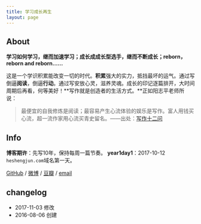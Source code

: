 ```yaml
---
title: 学习成长再生
layout: page
---
```


## About

**学习如何学习，继而加速学习；成长成成长型选手，继而不断成长；reborn，reborn and reborn……**

这是一个学识积累能改变一切的时代。**积累**强大的实力，抵挡最坏的运气。通过写倒逼**阅读**，倒逼**行动**。通过写安放心灵，滋养灵魂。成长的印记逐篇排开，大时间周期后再看，何等美好！**写作就是创造者的生活方式。**正如阳志平老师所说：

> 最便宜的自我修炼是阅读；最容易产生心流体验的娱乐是写作。富人用钱买心流，超一流作家用心流买青史留名。——出处：[写作十二问](https://mp.weixin.qq.com/s?__biz=MzA3MzM0MjUyMQ==&mid=2652149824&idx=1&sn=b0f174f96967abf60e4f966a1456f43c&chksm=84f0b316b3873a00cdd5d0cb38d9b2cf4bebc7e52104ca1484050b12f00fedea45def9448a77&mpshare=1&scene=1&srcid=0825P6UayCCyETAkX9vfGT3p#rd)

## Info

**博客期许**：先写10年，保持每周一篇节奏。
**year1day1**：2017-10-12 `heshengjun.com`域名第一天。

 [GitHub](https://github.com/bigv027) / [微博](http://weibo.com/heshengjun) / [豆瓣](https://www.douban.com/people/dasheng027/) / [email](mailto:2815966@qq.com)

## changelog

- 2017-11-03 修改
- 2016-08-06 创建
